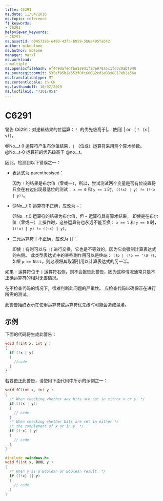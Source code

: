 ```yaml
---
title: C6291
ms.date: 11/04/2016
ms.topic: reference
f1_keywords:
- C6291
helpviewer_keywords:
- C6291
ms.assetid: d0457386-e403-43fa-b959-5b6a495fab42
author: mikeblome
ms.author: mblome
manager: markl
ms.workload:
- multiple
ms.openlocfilehash: ef449dafedfbe1e9d1f2de978abc1fd3c8abf040
ms.sourcegitcommit: 535ef05b1e553f0fc66082cd2e0998817eb2a56a
ms.translationtype: MT
ms.contentlocale: zh-CN
ms.lasthandoff: 10/07/2019
ms.locfileid: "72017851"
---
```

# <a name="c6291"></a>C6291
警告 C6291：对逻辑结果的位运算：！ 的优先级高于&#124;。 使用&#124; &#124; or （！（x &#124; y））。

@No__t 0 运算符产生布尔值结果，`|` （位或）运算符采用两个算术参数。 @No__t-0 运算符的优先级高于 @no__t。

因此，检测到以下错误之一：

- 表达式为 parenthesised：

   因为 `!` 的结果是布尔值（零或一），所以，尝试测试两个变量是否有位设置将只会在右边出现最低位的测试： `x == 0` 和 `y == 1` 时，`((!x) | y) != (!(x | y))`。

- @No__t 0 运算符不正确，应改为 `~`：

   @No__t 0 运算符的结果为布尔值，但 `~` 运算符具有算术结果。 即使是在布尔值（零或一）上操作时，这些运算符也永远不能互换： `x == 1` 和 `y == 0` 时，`((!x) | y) != ((~x) | y)`。

- 二元运算符 `|` 不正确，应改为 `||`：

   即使 `|` 有时可以与 `||` 进行交换，它也是不等效的，因为它会强制计算表达式的右侧。 此类型表达式中的某些副作用可以是终端： `(!p | (*p == '\0'))`，如果 `p == NULL`，则必须将其取消引用以计算表达式的另一半。

如果 `!` 运算符位于 `|` 运算符右侧，则不会报告此警告，因为这种情况通常只是不正确运算符的相对无害情况。

在不检查代码的情况下，很难判断此问题的严重性。 应检查代码以确保正在进行所需的测试。

此警告始终表示在使用运算符或运算符优先级时可能会造成混淆。

## <a name="example"></a>示例

下面的代码将生成此警告：

```cpp
void f(int x, int y )
{
  if (!x | y)
  {
    //code
  }
}
```

若要更正此警告，请使用下面代码中所示的示例之一：

```cpp
void fC(int x, int y )
{
  /* When checking whether any bits are set in either x or y. */
  if (!(x | y))
  {
    // code
  }
  /* When checking whether bits are set in either */
  /* the complement of x or in y. */
  if ((~x) | y)
  {
    // code
  }
}

#include <windows.h>
void f(int x, BOOL y )
{
  /* When y is a Boolean or Boolean result. */
  if ((!x) || y)
  {
    // code
  }
}
```